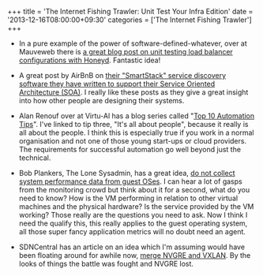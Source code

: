 +++
title = 'The Internet Fishing Trawler: Unit Test Your Infra Edition'
date = '2013-12-16T08:00:00+09:30'
categories = ['The Internet Fishing Trawler']
+++

- In a pure example of the power of software-defined-whatever, over at
  Mauveweb there is [a great blog post on unit testing load balancer
  configurations with Honeyd](http://mauveweb.co.uk/posts/2013/12/load-balancer-testing-with-honeyd.html).
  Fantastic idea!

- A great post by AirBnB on [their "SmartStack" service discovery
  software they have written to support their Service Oriented
  Architecture (SOA)](http://nerds.airbnb.com/smartstack-service-discovery-cloud/).
  I really like these posts as they give a great insight into how other
  people are designing their systems.

- Alan Renouf over at Virtu-Al has a blog series called "[Top 10
  Automation Tips](http://www.virtu-al.net/2013/12/13/automation-tip-3its-people/)".
  I've linked to tip three, "It's all about people", because it really is
  all about the people. I think this is especially true if you work in a
  normal organisation and not one of those young start-ups or cloud
  providers. The requirements for successful automation go well beyond
  just the technical.

- Bob Plankers, The Lone Sysadmin, has a great idea, [do not collect
  system performance data from guest
  OSes](http://lonesysadmin.net/2013/12/12/collect-system-performance-data-guest-oses/).
  I can hear a lot of gasps from the monitoring crowd but think about it
  for a second, what do you need to know? How is the VM performing in
  relation to other virtual machines and the physical hardware? Is the
  service provided by the VM working? Those really are the questions you
  need to ask. Now I think I need the qualify this, this really applies to
  the guest operating system, all those super fancy application metrics
  will no doubt need an agent.

- SDNCentral has an article on an idea which I'm assuming would have been
  floating around for awhile now, [merge NVGRE and
  VXLAN](http://www.sdncentral.com/sdn-blog/nvgre-merge-vxlan/2013/12/). By
  the looks of things the battle was fought and NVGRE lost.
